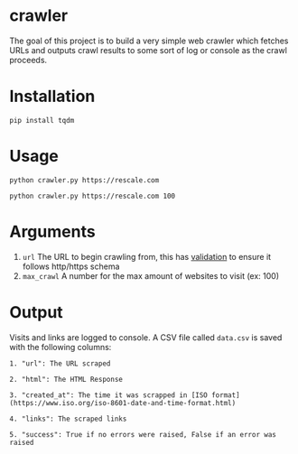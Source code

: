 # crawler
The goal of this project is to build a very simple web crawler which fetches URLs and outputs crawl results to some sort of log or console as the crawl proceeds.

# Installation
 `pip install tqdm `
 
 # Usage
 
 `python crawler.py https://rescale.com `
 
  `python crawler.py https://rescale.com 100 `

 # Arguments
 
  1. `url` The URL to begin crawling from, this has [validation](https://docs.djangoproject.com/en/3.0/ref/validators/#urlvalidator) to ensure it follows http/https schema 
  2. `max_crawl` A number for the max amount of websites to visit (ex: 100)

# Output

  Visits and links are logged to console. 
  A CSV file called `data.csv` is saved with the following columns:
  
    1. "url": The URL scraped
    
    2. "html": The HTML Response
    
    3. "created_at": The time it was scrapped in [ISO format](https://www.iso.org/iso-8601-date-and-time-format.html)
    
    4. "links": The scraped links
    
    5. "success": True if no errors were raised, False if an error was raised
    
